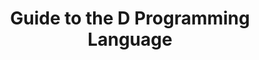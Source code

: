 ---
layout: reference_dlang
title: Guide to the D Programming Language
chapter: Types
section: Derived Types
subsection: Associated Array Type
excerpt: D Programming Language
group: DLang
tags: [dlang, dguide, draft]
---